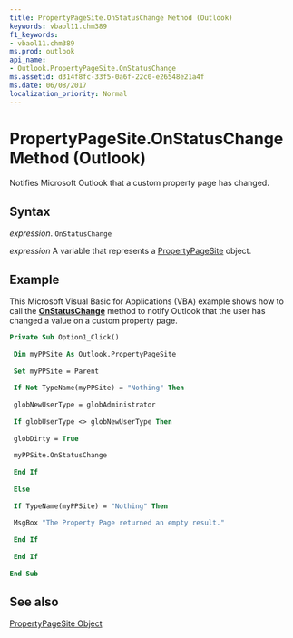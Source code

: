 ```yaml
---
title: PropertyPageSite.OnStatusChange Method (Outlook)
keywords: vbaol11.chm389
f1_keywords:
- vbaol11.chm389
ms.prod: outlook
api_name:
- Outlook.PropertyPageSite.OnStatusChange
ms.assetid: d314f8fc-33f5-0a6f-22c0-e26548e21a4f
ms.date: 06/08/2017
localization_priority: Normal
---
```



# PropertyPageSite.OnStatusChange Method (Outlook)

Notifies Microsoft Outlook that a custom property page has changed.


## Syntax

_expression_. `OnStatusChange`

_expression_ A variable that represents a [PropertyPageSite](./Outlook.PropertyPageSite.md) object.


## Example

This Microsoft Visual Basic for Applications (VBA) example shows how to call the  **[OnStatusChange](Outlook.PropertyPageSite.OnStatusChange.md)** method to notify Outlook that the user has changed a value on a custom property page.


```vb
Private Sub Option1_Click() 
 
 Dim myPPSite As Outlook.PropertyPageSite 
 
 Set myPPSite = Parent 
 
 If Not TypeName(myPPSite) = "Nothing" Then 
 
 globNewUserType = globAdministrator 
 
 If globUserType <> globNewUserType Then 
 
 globDirty = True 
 
 myPPSite.OnStatusChange 
 
 End If 
 
 Else 
 
 If TypeName(myPPSite) = "Nothing" Then 
 
 MsgBox "The Property Page returned an empty result." 
 
 End If 
 
 End If 
 
End Sub
```


## See also


[PropertyPageSite Object](Outlook.PropertyPageSite.md)

